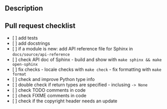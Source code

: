 ## Description

<!-- Please describe your pull request here. -->

## Pull request checklist

- \[ \] add tests
- \[ \] add docstrings
- \[ \] if a module is new: add API reference file for Sphinx in `docs/source/api-reference`
- \[ \] check API doc of Sphinx - build and show with `make sphinx && make open-sphinx`
- \[ \] fix checks - locale checks with `make check` - fix formatting with `make format`
- \[ \] check and improve Python type info
- \[ \] double check if return types are specified - inclusing `-> None`
- \[ \] check TODO comments in code
- \[ \] check FIXME comments in code
- \[ \] check if the copyright header needs an update
